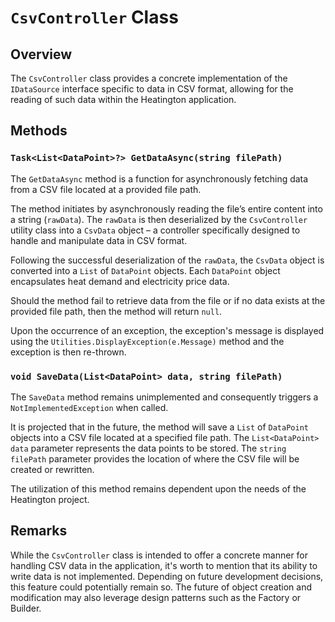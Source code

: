 # `CsvController` Class

## Overview

The `CsvController` class provides a concrete implementation of the `IDataSource` interface specific to data in CSV
format, allowing for the reading of such data within the Heatington application.

## Methods

### `Task<List<DataPoint>?> GetDataAsync(string filePath)`

The `GetDataAsync` method is a function for asynchronously fetching data from a CSV file located at a provided file path.

The method initiates by asynchronously reading the file’s entire content into a string (`rawData`). The `rawData` is
then deserialized by the `CsvController` utility class into a `CsvData` object – a controller specifically designed to handle
and manipulate data in CSV format.

Following the successful deserialization of the `rawData`, the `CsvData` object is converted into a `List` of `DataPoint`
objects. Each `DataPoint` object encapsulates heat demand and electricity price data.

Should the method fail to retrieve data from the file or if no data exists at the provided file path, then the method
will return `null`.

Upon the occurrence of an exception, the exception's message is displayed using the
`Utilities.DisplayException(e.Message)` method and the exception is then re-thrown.

### `void SaveData(List<DataPoint> data, string filePath)`

The `SaveData` method remains unimplemented and consequently triggers a `NotImplementedException` when called.

It is projected that in the future, the method will save a `List` of `DataPoint` objects into a CSV file located at a
specified file path. The `List<DataPoint> data` parameter represents the data points to be stored. The `string filePath`
parameter provides the location of where the CSV file will be created or rewritten.

The utilization of this method remains dependent upon the needs of the Heatington project.

## Remarks

While the `CsvController` class is intended to offer a concrete manner for handling CSV data in the application,
it's worth to mention that its ability to write data is not implemented. Depending on future development decisions,
this feature could potentially remain so. The future of object creation and modification may also leverage design
patterns such as the Factory or Builder.
